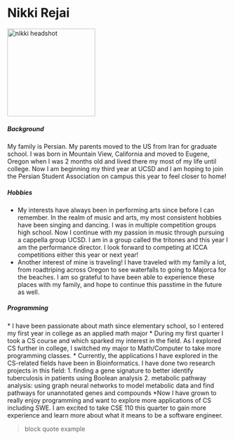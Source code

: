 <!DOCTYPE html>
<!-- styling attempt
<span style="color:red"> *some emphasized markdown text*</span>
	<span style="color:blue">some *blue* text</span>
	<div style="background-color:rgba(0, 0, 0, 0.0470588); text-align:center; vertical-align: middle; padding:40px 0;">
	box
	</div>
<link href="style.css" rel="stylesheet"></link>  -->

<!-- styling text -->
<!-- quoting text -->
<!-- quoting code -->
<!-- external links -->
<!-- section links -->
<!-- relative links -->
<!-- task lists -->

<html>
<body>
	<h1> Nikki Rejai </h1>
	<!-- image -->
	<img src="pictures/DSC08971copy2.jpg" alt="nikki headshot" width=200px height=auto;>
	<!-- headings -->
	<h5> Background </h5>
		<p> My family is Persian. My parents moved to the US from Iran for graduate school. I was born in Mountain View, California and moved to Eugene, Oregon when I was 2 months old and lived there my most of my life until college. Now I am beginning my third year at UCSD and I am hoping to join the Persian Student Association on campus this year to feel closer to home!
	<h5> Hobbies </h5>
		<ul> 
		<li> My interests have always been in performing arts since before I can remember. In the realm of music and arts, my most consistent hobbies have been singing and dancing. I was in multiple competition groups high school. Now I continue with my passion in music through pursuing a cappella group UCSD. I am in a group called the tritones and this year I am the performance director. I look forward to competing at ICCA competitions either this year or next year! </li>
		<li> Another interest of mine is traveling! I have traveled with my family a lot, from roadtriping across Oregon to see waterfalls to going to Majorca for the beaches. I am so grateful to have been able to experience these places with my family, and hope to continue this passtime in the future as well. </li>
		</ul>
	<h5> Programming </h5>
	<!-- unordered list -->
		* I have been passionate about math since elementary school, so I entered my first year in college as an applied math major
  		* During my first quarter I took a CS course and which sparked my interest in the field. As I  explored CS further in college, I switched my major to Math/Computer to take more programming classes.
		* Currently, the applications I have explored in the CS-related fields have been in Bioinformatics. I have done two research projects in this field:
			<!-- ordered list -->
			1. finding a gene signature to better identify tuberculosis in patients using Boolean analysis 
			2. metabolic pathway analysis: using graph neural networks to model metabolic data and find pathways for unannotated genes and compounds 
  		*Now I have grown to really enjoy programming and want to explore more applications of CS including SWE. I am excited to take CSE 110 this quarter to gain more experience and learn more about what it means to be a software engineer.
	<!-- block quote -->
	<blockquote>
        <p> block quote example</p>
    </blockquote>
</body>
</html>

